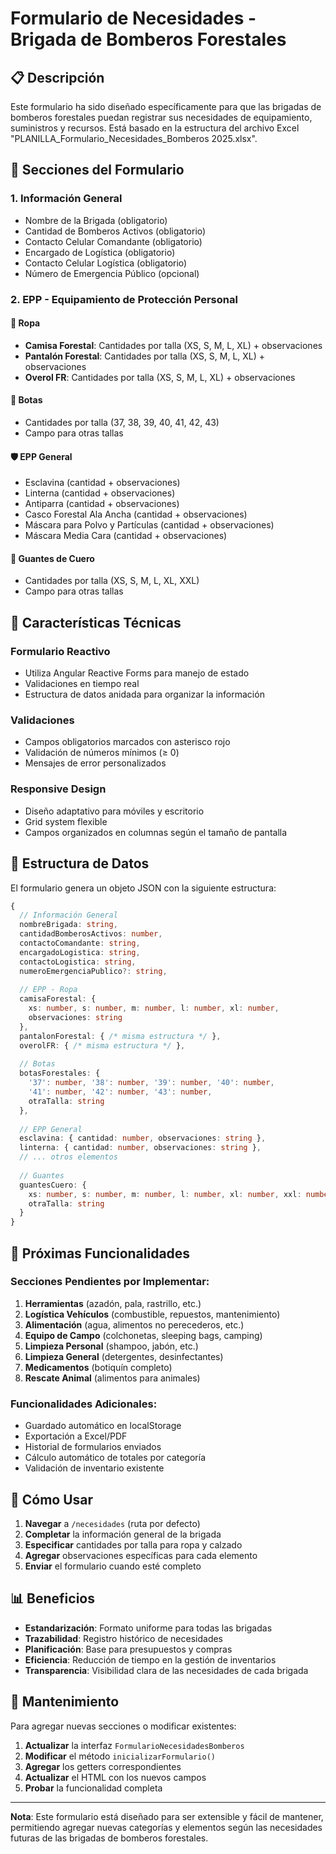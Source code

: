 # Formulario de Necesidades - Brigada de Bomberos Forestales

## 📋 Descripción
Este formulario ha sido diseñado específicamente para que las brigadas de bomberos forestales puedan registrar sus necesidades de equipamiento, suministros y recursos. Está basado en la estructura del archivo Excel "PLANILLA_Formulario_Necesidades_Bomberos 2025.xlsx".

## 🚒 Secciones del Formulario

### 1. **Información General**
- Nombre de la Brigada (obligatorio)
- Cantidad de Bomberos Activos (obligatorio)
- Contacto Celular Comandante (obligatorio)
- Encargado de Logística (obligatorio)
- Contacto Celular Logística (obligatorio)
- Número de Emergencia Público (opcional)

### 2. **EPP - Equipamiento de Protección Personal**

#### 👔 **Ropa**
- **Camisa Forestal**: Cantidades por talla (XS, S, M, L, XL) + observaciones
- **Pantalón Forestal**: Cantidades por talla (XS, S, M, L, XL) + observaciones
- **Overol FR**: Cantidades por talla (XS, S, M, L, XL) + observaciones

#### 👢 **Botas**
- Cantidades por talla (37, 38, 39, 40, 41, 42, 43)
- Campo para otras tallas

#### 🛡️ **EPP General**
- Esclavina (cantidad + observaciones)
- Linterna (cantidad + observaciones)
- Antiparra (cantidad + observaciones)
- Casco Forestal Ala Ancha (cantidad + observaciones)
- Máscara para Polvo y Partículas (cantidad + observaciones)
- Máscara Media Cara (cantidad + observaciones)

#### 🧤 **Guantes de Cuero**
- Cantidades por talla (XS, S, M, L, XL, XXL)
- Campo para otras tallas

## 🔧 **Características Técnicas**

### **Formulario Reactivo**
- Utiliza Angular Reactive Forms para manejo de estado
- Validaciones en tiempo real
- Estructura de datos anidada para organizar la información

### **Validaciones**
- Campos obligatorios marcados con asterisco rojo
- Validación de números mínimos (≥ 0)
- Mensajes de error personalizados

### **Responsive Design**
- Diseño adaptativo para móviles y escritorio
- Grid system flexible
- Campos organizados en columnas según el tamaño de pantalla

## 📱 **Estructura de Datos**

El formulario genera un objeto JSON con la siguiente estructura:

```typescript
{
  // Información General
  nombreBrigada: string,
  cantidadBomberosActivos: number,
  contactoComandante: string,
  encargadoLogistica: string,
  contactoLogistica: string,
  numeroEmergenciaPublico?: string,
  
  // EPP - Ropa
  camisaForestal: {
    xs: number, s: number, m: number, l: number, xl: number,
    observaciones: string
  },
  pantalonForestal: { /* misma estructura */ },
  overolFR: { /* misma estructura */ },
  
  // Botas
  botasForestales: {
    '37': number, '38': number, '39': number, '40': number,
    '41': number, '42': number, '43': number,
    otraTalla: string
  },
  
  // EPP General
  esclavina: { cantidad: number, observaciones: string },
  linterna: { cantidad: number, observaciones: string },
  // ... otros elementos
  
  // Guantes
  guantesCuero: {
    xs: number, s: number, m: number, l: number, xl: number, xxl: number,
    otraTalla: string
  }
}
```

## 🎯 **Próximas Funcionalidades**

### **Secciones Pendientes por Implementar:**
1. **Herramientas** (azadón, pala, rastrillo, etc.)
2. **Logística Vehículos** (combustible, repuestos, mantenimiento)
3. **Alimentación** (agua, alimentos no perecederos, etc.)
4. **Equipo de Campo** (colchonetas, sleeping bags, camping)
5. **Limpieza Personal** (shampoo, jabón, etc.)
6. **Limpieza General** (detergentes, desinfectantes)
7. **Medicamentos** (botiquín completo)
8. **Rescate Animal** (alimentos para animales)

### **Funcionalidades Adicionales:**
- Guardado automático en localStorage
- Exportación a Excel/PDF
- Historial de formularios enviados
- Cálculo automático de totales por categoría
- Validación de inventario existente

## 🚀 **Cómo Usar**

1. **Navegar** a `/necesidades` (ruta por defecto)
2. **Completar** la información general de la brigada
3. **Especificar** cantidades por talla para ropa y calzado
4. **Agregar** observaciones específicas para cada elemento
5. **Enviar** el formulario cuando esté completo

## 📊 **Beneficios**

- **Estandarización**: Formato uniforme para todas las brigadas
- **Trazabilidad**: Registro histórico de necesidades
- **Planificación**: Base para presupuestos y compras
- **Eficiencia**: Reducción de tiempo en la gestión de inventarios
- **Transparencia**: Visibilidad clara de las necesidades de cada brigada

## 🔄 **Mantenimiento**

Para agregar nuevas secciones o modificar existentes:

1. **Actualizar** la interfaz `FormularioNecesidadesBomberos`
2. **Modificar** el método `inicializarFormulario()`
3. **Agregar** los getters correspondientes
4. **Actualizar** el HTML con los nuevos campos
5. **Probar** la funcionalidad completa

---

**Nota**: Este formulario está diseñado para ser extensible y fácil de mantener, permitiendo agregar nuevas categorías y elementos según las necesidades futuras de las brigadas de bomberos forestales.

